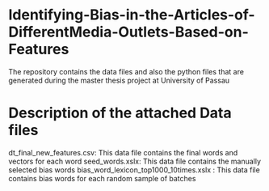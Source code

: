 # Identifying-Bias-in-the-Articles-of-DifferentMedia-Outlets-Based-on-Features
The repository contains the data files and also the python files that are generated during the master thesis project at University of Passau
# Description of the attached Data files
dt_final_new_features.csv: This data file contains the final words and vectors for each word
seed_words.xslx: This data file contains the manually selected bias words
bias_word_lexicon_top1000_10times.xslx : This data file contains bias words for each random sample of batches 
